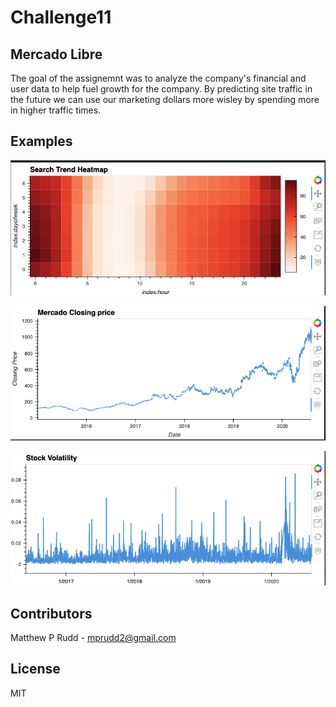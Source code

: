 # Challenge11


## Mercado Libre
The goal of the assignemnt was to analyze the company's financial and user data to help fuel growth for the company.  By predicting site traffic in the future we can use our marketing dollars more wisley by spending more in higher traffic times.

## Examples

![Search Trend Heat MAp](Resources/image3.png)

![Mercado Closing Prices 2015-2021](Resources/image2.png)

![Mercado Stock Volatility](Resources/image1.png)


## Contributors
Matthew P Rudd - mprudd2@gmail.com

## License 
MIT